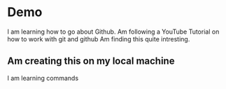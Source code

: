 # Demo

I am learning how to go about Github. Am following a YouTube Tutorial on how to work with git and github
Am finding this quite intresting.

## Am creating this on my local machine
 I am learning commands
 